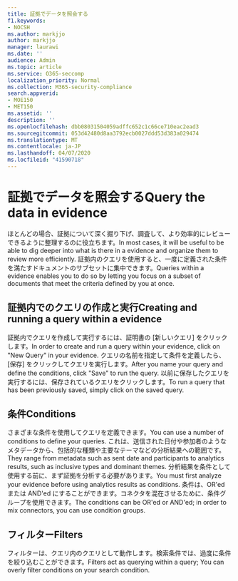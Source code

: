 ```yaml
---
title: 証拠でデータを照会する
f1.keywords:
- NOCSH
ms.author: markjjo
author: markjjo
manager: laurawi
ms.date: ''
audience: Admin
ms.topic: article
ms.service: O365-seccomp
localization_priority: Normal
ms.collection: M365-security-compliance
search.appverid:
- MOE150
- MET150
ms.assetid: ''
description: ''
ms.openlocfilehash: dbb08031504059adffc652c1c66ce710eac2ead3
ms.sourcegitcommit: 053d42480d8aa3792ecb0027ddd53d383a029474
ms.translationtype: MT
ms.contentlocale: ja-JP
ms.lasthandoff: 04/07/2020
ms.locfileid: "41590718"
---
```

# <a name="query-the-data-in-evidence"></a><span data-ttu-id="80a8f-102">証拠でデータを照会する</span><span class="sxs-lookup"><span data-stu-id="80a8f-102">Query the data in evidence</span></span>

<span data-ttu-id="80a8f-103">ほとんどの場合、証拠について深く掘り下げ、調査して、より効率的にレビューできるように整理するのに役立ちます。</span><span class="sxs-lookup"><span data-stu-id="80a8f-103">In most cases, it will be useful to be able to dig deeper into what is there in a evidence and organize them to review more efficiently.</span></span> <span data-ttu-id="80a8f-104">証拠内のクエリを使用すると、一度に定義された条件を満たすドキュメントのサブセットに集中できます。</span><span class="sxs-lookup"><span data-stu-id="80a8f-104">Queries within a evidence enables you to do so by letting you focus on a subset of documents that meet the criteria defined by you at once.</span></span>

## <a name="creating-and-running-a-query-within-a-evidence"></a><span data-ttu-id="80a8f-105">証拠内でのクエリの作成と実行</span><span class="sxs-lookup"><span data-stu-id="80a8f-105">Creating and running a query within a evidence</span></span>

<span data-ttu-id="80a8f-106">証拠内でクエリを作成して実行するには、証明書の [新しいクエリ] をクリックします。</span><span class="sxs-lookup"><span data-stu-id="80a8f-106">In order to create and run a query within your evidence, click on "New Query" in your evidence.</span></span> <span data-ttu-id="80a8f-107">クエリの名前を指定して条件を定義したら、[保存] をクリックしてクエリを実行します。</span><span class="sxs-lookup"><span data-stu-id="80a8f-107">After you name your query and define the conditions, click "Save" to run the query.</span></span> <span data-ttu-id="80a8f-108">以前に保存したクエリを実行するには、保存されているクエリをクリックします。</span><span class="sxs-lookup"><span data-stu-id="80a8f-108">To run a query that has been previously saved, simply click on the saved query.</span></span>

## <a name="conditions"></a><span data-ttu-id="80a8f-109">条件</span><span class="sxs-lookup"><span data-stu-id="80a8f-109">Conditions</span></span>

<span data-ttu-id="80a8f-110">さまざまな条件を使用してクエリを定義できます。</span><span class="sxs-lookup"><span data-stu-id="80a8f-110">You can use a number of conditions to define your queries.</span></span> <span data-ttu-id="80a8f-111">これは、送信された日付や参加者のようなメタデータから、包括的な種類や主要なテーマなどの分析結果への範囲です。</span><span class="sxs-lookup"><span data-stu-id="80a8f-111">They range from metadata such as sent date and participants to analytics results, such as inclusive types and dominant themes.</span></span> <span data-ttu-id="80a8f-112">分析結果を条件として使用する前に、まず証拠を分析する必要があります。</span><span class="sxs-lookup"><span data-stu-id="80a8f-112">You must first analyze your evidence before using analytics results as conditions.</span></span> <span data-ttu-id="80a8f-113">条件は、OR'ed または AND'ed にすることができます。コネクタを混在させるために、条件グループを使用できます。</span><span class="sxs-lookup"><span data-stu-id="80a8f-113">The conditions can be OR'ed or AND'ed; in order to mix connectors, you can use condition groups.</span></span>

## <a name="filters"></a><span data-ttu-id="80a8f-114">フィルター</span><span class="sxs-lookup"><span data-stu-id="80a8f-114">Filters</span></span>
<span data-ttu-id="80a8f-115">フィルターは、クエリ内のクエリとして動作します。検索条件では、過度に条件を絞り込むことができます。</span><span class="sxs-lookup"><span data-stu-id="80a8f-115">Filters act as querying within a query; You can overly filter conditions on your search condition.</span></span>


